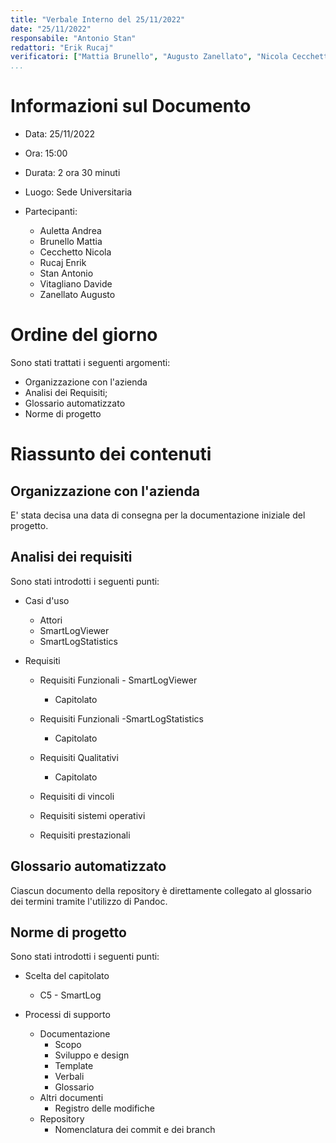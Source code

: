 ```yaml
---
title: "Verbale Interno del 25/11/2022"
date: "25/11/2022"
responsabile: "Antonio Stan"
redattori: "Erik Rucaj"
verificatori: ["Mattia Brunello", "Augusto Zanellato", "Nicola Cecchetto", "Andrea Auletta", "Davide Vitagliano"]
...
```


# Informazioni sul Documento

* Data: 25/11/2022
* Ora: 15:00
* Durata: 2 ora 30 minuti
* Luogo: Sede Universitaria
* Partecipanti:

  * Auletta Andrea
  * Brunello Mattia
  * Cecchetto Nicola
  * Rucaj Enrik
  * Stan Antonio
  * Vitagliano Davide
  * Zanellato Augusto

# Ordine del giorno

Sono stati trattati i seguenti argomenti:

* Organizzazione con l'azienda
* Analisi dei Requisiti;
* Glossario automatizzato
* Norme di progetto

# Riassunto dei contenuti

## Organizzazione con l'azienda

E' stata decisa una data di consegna per la documentazione iniziale del progetto.

## Analisi dei requisiti

Sono stati introdotti i seguenti punti:

* Casi d'uso

    * Attori
    * SmartLogViewer
    * SmartLogStatistics
* Requisiti

    * Requisiti Funzionali - SmartLogViewer

        * Capitolato
    * Requisiti Funzionali -SmartLogStatistics

        * Capitolato
    * Requisiti Qualitativi

        * Capitolato

    * Requisiti di vincoli
    * Requisiti sistemi operativi
    * Requisiti prestazionali
    
## Glossario automatizzato

Ciascun documento della repository è direttamente collegato al glossario dei termini tramite l'utilizzo di Pandoc.

## Norme di progetto

Sono stati introdotti i seguenti punti:

* Scelta del capitolato
    * C5 - SmartLog
    
* Processi di supporto
    * Documentazione
        * Scopo
        * Sviluppo e design
        * Template
        * Verbali
        * Glossario
    * Altri documenti
        * Registro delle modifiche
    * Repository
        * Nomenclatura dei commit e dei branch





